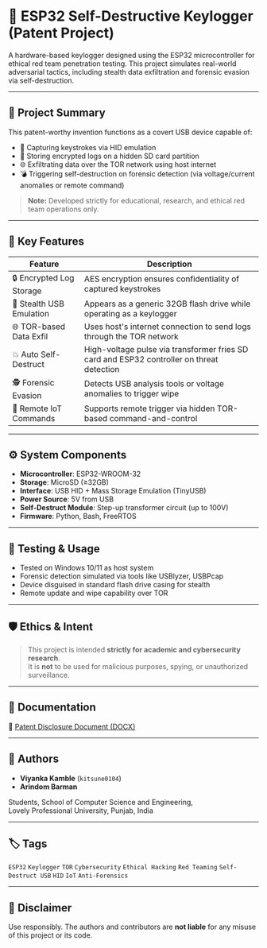 # 🔐 ESP32 Self-Destructive Keylogger (Patent Project)

A hardware-based keylogger designed using the ESP32 microcontroller for ethical red team penetration testing. This project simulates real-world adversarial tactics, including stealth data exfiltration and forensic evasion via self-destruction.

---

## 📄 Project Summary

This patent-worthy invention functions as a covert USB device capable of:
- 🔑 Capturing keystrokes via HID emulation
- 💾 Storing encrypted logs on a hidden SD card partition
- 🌐 Exfiltrating data over the TOR network using host internet
- 💣 Triggering self-destruction on forensic detection (via voltage/current anomalies or remote command)

> **Note:** Developed strictly for educational, research, and ethical red team operations only.

---

## 🧠 Key Features

| Feature                      | Description |
|-----------------------------|-------------|
| 🔒 Encrypted Log Storage     | AES encryption ensures confidentiality of captured keystrokes |
| 🧰 Stealth USB Emulation     | Appears as a generic 32GB flash drive while operating as a keylogger |
| 🌐 TOR-based Data Exfil      | Uses host's internet connection to send logs through the TOR network |
| 💥 Auto Self-Destruct        | High-voltage pulse via transformer fries SD card and ESP32 controller on threat detection |
| 🕵️ Forensic Evasion         | Detects USB analysis tools or voltage anomalies to trigger wipe |
| 📡 Remote IoT Commands       | Supports remote trigger via hidden TOR-based command-and-control |

---

## ⚙️ System Components

- **Microcontroller**: ESP32-WROOM-32
- **Storage**: MicroSD (≥32GB)
- **Interface**: USB HID + Mass Storage Emulation (TinyUSB)
- **Power Source**: 5V from USB
- **Self-Destruct Module**: Step-up transformer circuit (up to 100V)
- **Firmware**: Python, Bash, FreeRTOS

---

## 🧪 Testing & Usage

- Tested on Windows 10/11 as host system
- Forensic detection simulated via tools like USBlyzer, USBPcap
- Device disguised in standard flash drive casing for stealth
- Remote update and wipe capability over TOR

---

## 🛡️ Ethics & Intent

> This project is intended **strictly for academic and cybersecurity research**.  
> It is **not** to be used for malicious purposes, spying, or unauthorized surveillance.

---

## 📎 Documentation

📄 [Patent Disclosure Document (DOCX)](./patentfinal.docx)

---

## 👥 Authors

- **Viyanka Kamble** (`kitsune0104`)
- **Arindom Barman**

Students, School of Computer Science and Engineering,  
Lovely Professional University, Punjab, India

---

## 🏷️ Tags

`ESP32` `Keylogger` `TOR` `Cybersecurity` `Ethical Hacking` `Red Teaming` `Self-Destruct USB` `HID` `IoT` `Anti-Forensics`

---

## 🚨 Disclaimer

Use responsibly. The authors and contributors are **not liable** for any misuse of this project or its code.

